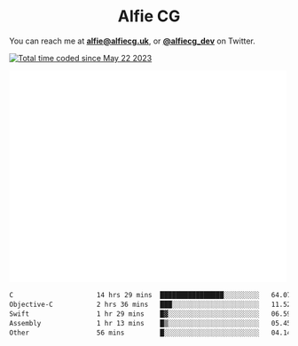 <h1 align="center">Alfie CG</h1>

You can reach me at **alfie@alfiecg.uk**, or **[@alfiecg_dev](https://twitter.com/alfiecg_dev)** on Twitter.

<a href="https://wakatime.com/@61592169-b9cf-4af8-b6fa-8ac7d4369b01"><img src="https://wakatime.com/badge/user/61592169-b9cf-4af8-b6fa-8ac7d4369b01.svg" alt="Total time coded since May 22 2023" /></a>


<img align="center" src="/github-metrics.svg" alt="Metrics" width="500">

 <!--[![GitHub Streak](https://streak-stats.demolab.com/?user=alfiecg24)](https://git.io/streak-stats)-->

<!--START_SECTION:waka-->

```txt
C                     14 hrs 29 mins  ████████████████░░░░░░░░░   64.07 %
Objective-C           2 hrs 36 mins   ███░░░░░░░░░░░░░░░░░░░░░░   11.52 %
Swift                 1 hr 29 mins    █▓░░░░░░░░░░░░░░░░░░░░░░░   06.59 %
Assembly              1 hr 13 mins    █▒░░░░░░░░░░░░░░░░░░░░░░░   05.45 %
Other                 56 mins         █░░░░░░░░░░░░░░░░░░░░░░░░   04.14 %
```

<!--END_SECTION:waka-->
